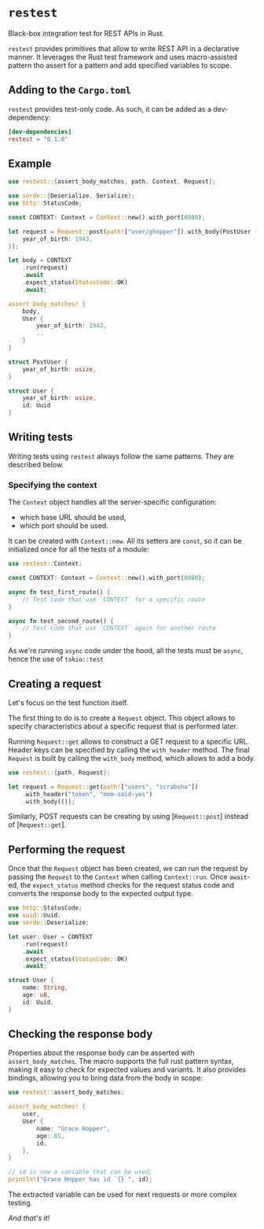 # `restest`

Black-box integration test for REST APIs in Rust.

`restest` provides primitives that allow to write REST API in a declarative
manner. It leverages the Rust test framework and uses macro-assisted pattern
tho assert for a pattern and add specified variables to scope.

## Adding to the `Cargo.toml`

`restest` provides test-only code. As such, it can be added as a
dev-dependency:

```TOML
[dev-dependencies]
restest = "0.1.0"
```

## Example

```rust
use restest::{assert_body_matches, path, Context, Request};

use serde::{Deserialize, Serialize};
use http::StatusCode;

const CONTEXT: Context = Context::new().with_port(8080);

let request = Request::post(path!["user/ghopper"]).with_body(PostUser {
    year_of_birth: 1943,
});

let body = CONTEXT
    .run(request)
    .await
    .expect_status(StatusCode::OK)
    .await;

assert_body_matches! {
    body,
    User {
        year_of_birth: 1943,
        ..
    }
}

struct PostUser {
    year_of_birth: usize,
}

struct User {
    year_of_birth: usize,
    id: Uuid
}
```

## Writing tests

Writing tests using `restest` always follow the same patterns. They are
described below.

### Specifying the context

The `Context` object handles all the server-specific configuration:

* which base URL should be used,
* which port should be used.

It can be created with `Context::new`. All its setters are `const`, so
it can be initialized once for all the tests of a module:

```rust
use restest::Context;

const CONTEXT: Context = Context::new().with_port(8080);

async fn test_first_route() {
    // Test code that use `CONTEXT` for a specific route
}

async fn test_second_route() {
    // Test code that use `CONTEXT` again for another route
}
```

As we're running `async` code under the hood, all the tests must be `async`,
hence the use of `tokio::test`

## Creating a request

Let's focus on the test function itself.

The first thing to do is to create a `Request` object. This object allows
to specify characteristics about a specific request that is performed later.

Running `Request::get` allows to construct a GET request to a specific
URL. Header keys can be specified by calling the `with_header` method. The
final `Request` is built by calling the `with_body` method, which allows to add
a body.

```rust
use restest::{path, Request};

let request = Request::get(path!["users", "scrabsha"])
    .with_header("token", "mom-said-yes")
    .with_body(());
```

Similarly, POST requests can be creating by using \[`Request::post`\] instead
of \[`Request::get`\].

## Performing the request

Once that the `Request` object has been created, we can run the request by
passing the `Request` to the `Context` when calling `Context::run`. Once
`await`-ed, the `expect_status` method checks for the request status code and
converts the response body to the expected output type.

```rust
use http::StatusCode;
use uuid::Uuid;
use serde::Deserialize;

let user: User = CONTEXT
    .run(request)
    .await
    .expect_status(StatusCode::OK)
    .await;

struct User {
    name: String,
    age: u8,
    id: Uuid,
}
```

## Checking the response body

Properties about the response body can be asserted with `assert_body_matches`.
The macro supports the full rust pattern syntax, making it easy to check for
expected values and variants. It also provides bindings, allowing you to bring
data from the body in scope:

```rust
use restest::assert_body_matches;

assert_body_matches! {
    user,
    User {
        name: "Grace Hopper",
        age: 85,
        id,
    },
}

// id is now a variable that can be used:
println!("Grace Hopper has id `{}`", id);
```

The extracted variable can be used for next requests or more complex
testing.

*And that's it!*
